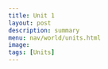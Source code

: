 ```yaml
---
title: Unit 1
layout: post
description: summary
menu: nav/world/units.html
image: 
tags: [Units]
---
```


